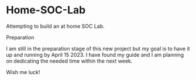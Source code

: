 # Home-SOC-Lab
Attempting to build an at home SOC Lab. 

Preparation

I am still in the preparation stage of this new project but my goal is to have it up and running by April 15 2023. I have found my guide and I am planning on dedicating the needed time within the next week.

Wish me luck!
